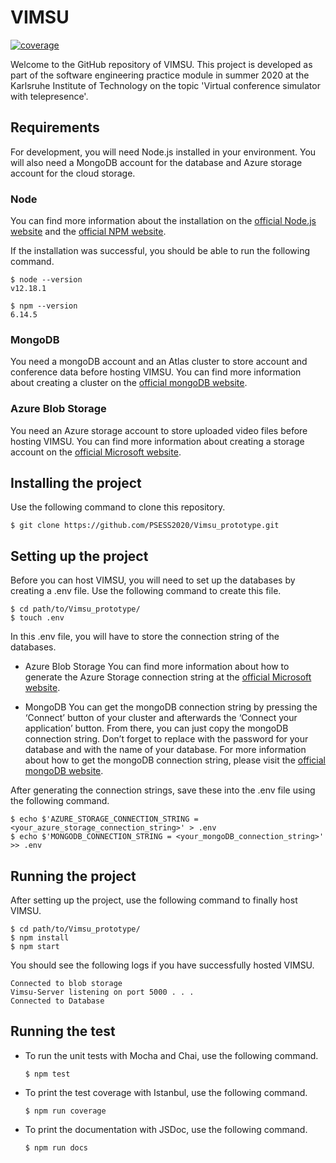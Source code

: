 # VIMSU

[![coverage](https://img.shields.io/codecov/c/github/PSESS2020/Vimsu_prototype)](https://codecov.io/gh/PSESS2020/Vimsu_prototype)

Welcome to the GitHub repository of VIMSU. This project is developed as part of the software engineering practice module in summer 2020 at the Karlsruhe Institute of Technology on the topic 'Virtual conference simulator with telepresence'.

## Requirements

For development, you will need Node.js installed in your environment. You will also need a MongoDB account for the database and Azure storage account for the cloud storage.

### Node
You can find more information about the installation on the [official Node.js website](https://nodejs.org/) and the [official NPM website](https://npmjs.org/).

If the installation was successful, you should be able to run the following command.

    $ node --version
    v12.18.1

    $ npm --version
    6.14.5

### MongoDB
You need a mongoDB account and an Atlas cluster to store account and conference data before hosting VIMSU. You can find more information about creating a cluster on the [official mongoDB website](https://docs.atlas.mongodb.com/tutorial/create-new-cluster/).

### Azure Blob Storage
You need an Azure storage account to store uploaded video files before hosting VIMSU. You can find more information about creating a storage account on the [official Microsoft website](https://docs.microsoft.com/en-us/azure/storage/common/storage-account-create?tabs=azure-portal).


## Installing the project
Use the following command to clone this repository.

    $ git clone https://github.com/PSESS2020/Vimsu_prototype.git

## Setting up the project
Before you can host VIMSU, you will need to set up the databases by creating a .env file. Use the following command to create this file.

    $ cd path/to/Vimsu_prototype/
    $ touch .env

In this .env file, you will have to store the connection string of the databases. 

- Azure Blob Storage
    You can find more information about how to generate the Azure Storage connection string at the [official Microsoft website](https://docs.microsoft.com/en-us/azure/storage/common/storage-account-keys-manage?tabs=azure-portal).

- MongoDB
    You can get the mongoDB connection string by pressing the ‘Connect’ button of your cluster and afterwards the ‘Connect your application’ button. From there, you can just copy the mongoDB connection string. Don’t forget to replace <password> with the password for your database and <dbname> with the name of your database.
    For more information about how to get the mongoDB connection string, please visit the [official mongoDB website](https://docs.mongodb.com/manual/reference/connection-string/).

After generating the connection strings, save these into the .env file using the following command.

    $ echo $'AZURE_STORAGE_CONNECTION_STRING = <your_azure_storage_connection_string>' > .env
    $ echo $'MONGODB_CONNECTION_STRING = <your_mongoDB_connection_string>' >> .env

## Running the project
After setting up the project, use the following command to finally host VIMSU.

    $ cd path/to/Vimsu_prototype/
    $ npm install
    $ npm start

You should see the following logs if you have successfully hosted VIMSU.

    Connected to blob storage
    Vimsu-Server listening on port 5000 . . .
    Connected to Database
    
## Running the test

- To run the unit tests with Mocha and Chai, use the following command.

      $ npm test
    
- To print the test coverage with Istanbul, use the following command.

      $ npm run coverage

- To print the documentation with JSDoc, use the following command.
    
      $ npm run docs